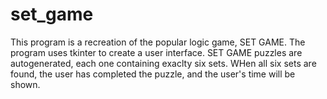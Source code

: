 # set_game

This program is a recreation of the popular logic game, SET GAME. The program uses tkinter to create a user interface. SET GAME puzzles are autogenerated,
each one containing exaclty six sets. WHen all six sets are found, the user has completed the puzzle, and the user's time will be shown. 

